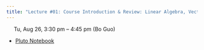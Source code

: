 ```yaml
---
title: "Lecture #01: Course Introduction & Review: Linear Algebra, Vector Calculus"
---
```


&nbsp;&nbsp;&nbsp;&nbsp;&nbsp;Tu, Aug 26, 3:30 pm – 4:45 pm (Bo Guo)

- [Pluto Notebook](../assets/pluto_notebooks/Course_intro.html)
